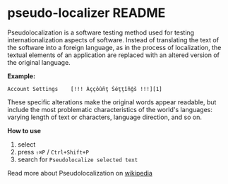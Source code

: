 # pseudo-localizer README

Pseudolocalization is a software testing method used for testing internationalization aspects of software. Instead of translating the text of the software into a foreign language, as in the process of localization, the textual elements of an application are replaced with an altered version of the original language.

__Example:__
```
Account Settings	[!!! Àççôûñţ Šéţţîñĝš !!!][1]
```

These specific alterations make the original words appear readable, but include the most problematic characteristics of the world's languages: varying length of text or characters, language direction, and so on.

__How to use__

1. select 
2. press `⇧⌘P` / `Ctrl+Shift+P`
3. search for `Pseudolocalize selected text`

Read more about Pseudolocalization on [wikipedia](https://en.wikipedia.org/wiki/Pseudolocalization)
